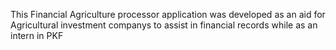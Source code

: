 This Financial Agriculture processor application was developed as an aid for Agricultural investment companys to assist in financial records while as an intern in PKF
